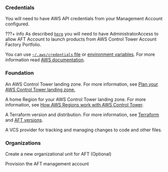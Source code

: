 ### Credentials

You will need to have AWS API credentials from your Management Account configured.

???+ info
    As described [`here`][AFT Deploy] you will need to have AdministratorAccess to allow AFT Account to launch products from AWS Control Tower Account Factory Portfolio.

[AFT Deploy]: https://docs.aws.amazon.com/controltower/latest/userguide/aft-getting-started.html

You can use [`~/.aws/credentials` file][awsconfig]
or [environment variables][awsenv]. For more information read [AWS documentation](https://docs.aws.amazon.com/cli/latest/userguide/cli-environment.html).

[awsenv]: https://docs.aws.amazon.com/cli/latest/userguide/cli-environment.html
[awsconfig]: https://docs.aws.amazon.com/cli/latest/userguide/cli-config-files.html

### Foundation

An AWS Control Tower landing zone. For more information, see [Plan your AWS Control Tower landing zone.][plan]

A home Region for your AWS Control Tower landing zone. For more information, see [How AWS Regions work with AWS Control Tower][region].

A Terraform version and distribution. For more information, see [Terraform][tfversion] and [AFT versions][aftversion].

A VCS provider for tracking and managing changes to code and other files.

[tfversion]: https://releases.hashicorp.com/terraform/
[aftversion]: https://docs.aws.amazon.com/controltower/latest/userguide/version-supported.html
[region]: https://docs.aws.amazon.com/controltower/latest/userguide/region-how.html
[plan]: https://docs.aws.amazon.com/controltower/latest/userguide/planning-your-deployment.html

### Organizations

Create a new organizational unit for AFT (Optional)

Provision the AFT management account